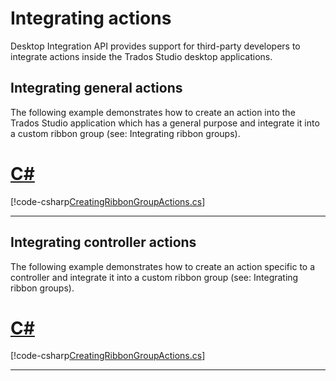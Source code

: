 Integrating actions
=====

Desktop Integration API provides support for third-party developers to integrate actions inside the Trados Studio desktop applications.

Integrating general actions
-----

The following example demonstrates how to create an action into the Trados Studio application which has a general purpose and integrate it into a custom ribbon group (see: Integrating ribbon groups).

# [C#](#tab/tabid-1)
[!code-csharp[CreatingRibbonGroupActions.cs](code_samples/CreatingRibbonGroupActions.cs.cs#L17-27)]
***

Integrating controller actions
-----
The following example demonstrates how to create an action specific to a controller and integrate it into a custom ribbon group (see: Integrating ribbon groups).

# [C#](#tab/tabid-2)
[!code-csharp[CreatingRibbonGroupActions.cs](code_samples/CreatingRibbonGroupActions.cs.cs#L32-L52)]
***